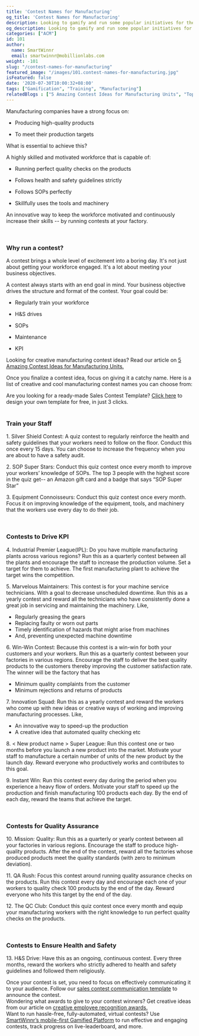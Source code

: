 ```yaml
---
title: 'Contest Names for Manufacturing'
og_title: 'Contest Names for Manufacturing'
description: Looking to gamify and run some popular initiatives for the manufacturing employees in your plants? Train, drive KPI, health and safety, and QA through exciting contests.
og_description: Looking to gamify and run some popular initiatives for the manufacturing employees in your plants? Train, drive KPI, health and safety, and QA through exciting contests.
categories: ["ACM"]
id: 101
author:
  name: SmartWinnr
  email: smartwinnr@mobillionlabs.com
weight: -101
slug: "/contest-names-for-manufacturing"
featured_image: "/images/101.contest-names-for-manufacturing.jpg"
isFeatured: false
date: '2020-07-30T10:00:32+08:00'
tags: ["Gamification", "Training", "Manufacturing"]
relatedBlogs : ["5 Amazing Contest Ideas for Manufacturing Units", "Top 20 Sales Contest Names", "25 Creative Sales Team Names", "23 Sales incentive ideas to keep your sales team motivated", "Sales Contest Communication Template", "How to Launch a Sales Contest"]
---
```


Manufacturing companies have a strong focus on: 

* Producing high-quality products 

* To meet their production targets

What is essential to achieve this? 

A highly skilled and motivated workforce that is capable of:

* Running perfect quality checks on the products

* Follows health and safety guidelines strictly

* Follows SOPs perfectly

* Skillfully uses the tools and machinery 

An innovative way to keep the workforce motivated and continuously increase their skills -- by running contests at your factory.

<br>

### **Why run a contest?**

A contest brings a whole level of excitement into a boring day. It's not just about getting your workforce engaged. It's a lot about meeting your business objectives. 

A contest always starts with an end goal in mind. Your business objective drives the structure and format of the contest. Your goal could be:

* Regularly train your workforce

* H&S drives

* SOPs

* Maintenance

* KPI

<div class="ml_text_italic ml-margin-bottom10">Looking for creative manufacturing contest ideas? Read our article on <a href="https://www.smartwinnr.com/post/5-amazing-contest-ideas-for-manufacturing-units/" target="_blank" class="ml-desc-text">5 Amazing Contest Ideas for Manufacturing Units.</a></div>  

Once you finalize a contest idea, focus on giving it a catchy name. Here is a list of creative and cool manufacturing contest names you can choose from:

<div class="ml_pro_tip ml-margin-top20 ml-margin-bottom20">
  Are you looking for a ready-made <span class="ml_text_bold">Sales Contest Template?</span> <a href="https://tools.smartwinnr.com" target="_blank" class="ml_custom_link">Click here</a> to design your own template for free, in just 3 clicks.
</div>

<br>

### **Train your Staff**

<div class="ml-margin-left10">
  <p><span class="ml_text_bold"> 1. Silver Shield Contest: </span>A quiz contest to <span class="ml_highlighted_text">regularly reinforce the health and safety guidelines</span> that your workers need to follow on the floor. Conduct this once every 15 days. You can choose to increase the frequency when you are about to have a safety audit.</p>
  <p><span class="ml_text_bold"> 2. SOP Super Stars: </span>Conduct this quiz contest once every month to improve your workers’ <span class="ml_highlighted_text">knowledge of SOPs.</span> The top 3 people with the highest score in the quiz get-- an Amazon gift card and a badge that says “SOP Super Star” </p>
  <p><span class="ml_text_bold"> 3. Equipment Connoisseurs: </span>Conduct this quiz contest once every month. Focus it on <span class="ml_highlighted_text">improving knowledge of the equipment, tools, and machinery</span> that the workers use every day to do their job.</p>
</div>

<br>

### **Contests to Drive KPI**

<div class="ml-margin-left10">
  <p><span class="ml_text_bold"> 4. Industrial Premier League(IPL): </span>Do you have multiple manufacturing plants across various regions? Run this as a quarterly contest between all the plants and encourage the staff to <span class="ml_highlighted_text">increase the production volume.</span> Set a target for them to achieve. The first manufacturing plant to achieve the target wins the competition.</p>
  <p><span class="ml_text_bold"> 5. Marvelous Maintainers: </span>This contest is for your machine service technicians. With a goal to <span class="ml_highlighted_text">decrease unscheduled downtime.</span> Run this as a yearly contest and reward all the technicians who have consistently done a great job in servicing and maintaining the machinery. Like, </p>
  <ul>
    <li class="ml_font_1">Regularly greasing the gears</li>
    <li class="ml_font_1">Replacing faulty or worn out parts</li>
    <li class="ml_font_1">Timely identification of hazards that might arise from machines</li>
    <li class="ml_font_1">And, preventing unexpected machine downtime</li>
  </ul>
  <p><span class="ml_text_bold"> 6. Win-Win Contest: </span>Because this contest is a win-win for both your customers and your workers. Run this as a quarterly contest between your factories in various regions. Encourage the staff to deliver the best quality products to the customers thereby improving the customer satisfaction rate. The winner will be the factory that has</p>
  <ul>
    <li class="ml_font_1"><span class="ml_highlighted_text">Minimum quality complaints</span> from the customer</li>
    <li class="ml_font_1"><span class="ml_highlighted_text">Minimum rejections and returns</span> of products</li>
  </ul>
  <p><span class="ml_text_bold"> 7. Innovation Squad: </span>Run this as a yearly contest and reward the workers who come up with new ideas or creative ways of working and <span class="ml_highlighted_text">improving manufacturing processes.</span> Like,</p>
  <ul>
    <li class="ml_font_1">An innovative way to speed-up the production</li>
    <li class="ml_font_1">A creative idea that automated quality checking etc</li>
  </ul>
  <p><span class="ml_text_bold"> 8. < New product name > Super League: </span>Run this contest one or two months before you <span class="ml_highlighted_text">launch a new product</span> into the market. Motivate your staff to manufacture a certain number of units of the new product by the launch day. Reward everyone who productively works and contributes to this goal.</p>
  <p><span class="ml_text_bold"> 9. Instant Win: </span>Run this contest every day during the period when you experience a heavy flow of orders. Motivate your staff to <span class="ml_highlighted_text">speed up the production</span> and finish manufacturing 100 products each day. By the end of each day, reward the teams that achieve the target. </p>
</div>

<br>

### **Contests for Quality Assurance**

<div class="ml-margin-left10">
  <p><span class="ml_text_bold"> 10. Mission: Quality: </span>Run this as a quarterly or yearly contest between all your factories in various regions. Encourage the staff to produce high-quality products. After the end of the contest, reward all the factories whose produced products meet the quality standards (with zero to <span class="ml_highlighted_text">minimum deviation</span>).</p>
  <p><span class="ml_text_bold"> 11. QA Rush: </span>Focus this contest around running quality assurance checks on the products. Run this contest every day and encourage each one of your workers to quality check 100 products by the end of the day. Reward everyone who hits this target by the end of the day. </p>
  <p><span class="ml_text_bold"> 12. The QC Club: </span>Conduct this quiz contest once every month and equip your manufacturing workers with the right knowledge to<span class="ml_highlighted_text"> run perfect quality checks </span>on the products.</p>
</div>

<br>

### **Contests to Ensure Health and Safety**

<div class="ml-margin-left10">
  <p><span class="ml_text_bold"> 13. H&S Drive: </span>Have this as an ongoing, continuous contest. Every three months, reward the workers who strictly adhered to health and safety guidelines and followed them religiously.</p>
</div>


<div class="ml_text_italic ml-margin-bottom10">Once your contest is set, you need to focus on effectively communicating it to your audience. Follow our <a href="https://www.smartwinnr.com/post/sales-contest-communication-template/" target="_blank" class="ml-desc-text">sales contest communication template</a> to announce the contest.</div>

<div class="ml_text_italic ml-margin-bottom10">Wondering what awards to give to your contest winners? Get creative ideas from our article on <a href="https://www.smartwinnr.com/post/creative-employee-recognition-award-names/" target="_blank" class="ml-desc-text">creative employee recognition awards.</a></div>

<div class="ml_text_italic ml-margin-bottom10">Want to run hassle-free, fully-automated, virtual contests? Use <a href="https://www.smartwinnr.com/product/sales-contest/" target="_blank" class="ml-desc-text">SmartWinnr’s mobile-first Gamified Platform</a> to run effective and engaging contests, track progress on live-leaderboard, and more.</div>